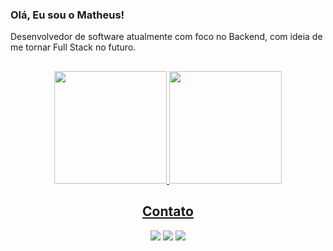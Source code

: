 ### Olá, Eu sou o Matheus! 


Desenvolvedor de software atualmente com foco no Backend, com ideia de me tornar Full Stack no futuro. 
</div>
  
  ##
 
<div> 

<div align="center">
  <a href="https://github.com/Matheusmachado01">
 
  <img height="180em" src="https://github-readme-stats.vercel.app/api?username=Matheusmachado01&show_icons=true&theme=dark&include_all_commits=true&count_private=true"/>
  <img height="180em" src="https://github-readme-stats.vercel.app/api/top-langs/?username=Matheusmachado01&layout=compact&langs_count=7&theme=dark"/>
 
 ## Contato 
    
  
<a href="https://www.linkedin.com/in/matheus-machado-281a33216/" target="_blank"><img src="https://img.shields.io/badge/-LinkedIn-%230077B5?style=for-the-badge&logo=linkedin&logoColor=white" target="_blank"></a> 
  <a href = "matheus.machado0191@gmail.com"><img src="https://img.shields.io/badge/-Gmail-%23333?style=for-the-badge&logo=gmail&logoColor=white" target="_blank"></a>
    <a href="https://www.instagram.com/matheus_machado91/" target="_blank"><img src="https://img.shields.io/badge/-Instagram-%23E4405F?style=for-the-badge&logo=instagram&logoColor=white" target="_blank"></a> 
    

